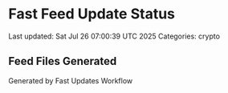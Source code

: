 # Fast Feed Update Status
Last updated: Sat Jul 26 07:00:39 UTC 2025
Categories: crypto

## Feed Files Generated

Generated by Fast Updates Workflow
